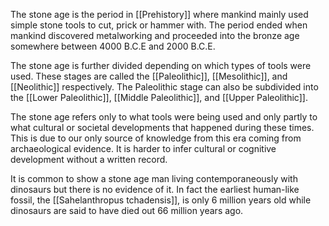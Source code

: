 The stone age is the period in [[Prehistory]] where mankind mainly used simple stone tools to cut, prick or hammer with. The period ended when mankind discovered metalworking and proceeded into the bronze age somewhere between 4000 B.C.E and 2000 B.C.E.  
  
The stone age is further divided depending on which types of tools were used. These stages are called the [[Paleolithic]], [[Mesolithic]], and [[Neolithic]] respectively. The Paleolithic stage can also be subdivided into the [[Lower Paleolithic]], [[Middle Paleolithic]], and [[Upper Paleolithic]].

The stone age refers only to what tools were being used and only partly to what cultural or societal developments that happened during these times. This is due to our only source of knowledge from this era coming from archaeological evidence. It is harder to infer cultural or cognitive development without a written record.

It is common to show a stone age man living contemporaneously with dinosaurs but there is no evidence of it. In fact the earliest human-like fossil, the [[Sahelanthropus tchadensis]], is only 6 million years old while dinosaurs are said to have died out 66 million years ago.